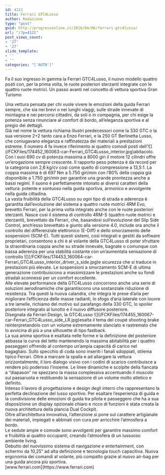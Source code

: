 ```yaml
---
id: 4121
title: Ferrari GTC4Lusso
author: Redazione
type: "post"
guid: http://progressonline.it/2016/04/06/ferrari-gtc4lusso/
url: "/?p=4121"
post_views_count:
- '27'
- '27'
slide_template:
- ''
- ''
categories: "['AUTO']"
---
```


Fa il suo ingresso in gamma la Ferrari GTC4Lusso, il nuovo modello quattro posti con, per la prima volta, le ruote posteriori sterzanti integrate con le quattro ruote motrici. Un passo avanti nel concetto di vettura sportiva Gran Turismo

<div> </div><div>Una vettura pensata per chi vuole vivere le emozioni della guida Ferrari sempre, che sia nei brevi o nei lunghi viaggi, sulle strade innevate di montagna e nei percorsi cittadini, da soli o in compagnia, per chi esige la potenza senza rinunciare al comfort di bordo, all’eleganza sportiva e al pregio dei dettagli. </div><div>Già nel nome la vettura richiama illustri predecessori come la 330 GTC o la sua versione 2+2 tanto cara a Enzo Ferrari, e la 250 GT Berlinetta Lusso, che coniugavano eleganza e raffinatezza dei materiali a prestazioni estreme. Il numero 4 fa invece riferimento ai quattro comodi posti dell’![](/FCKFiles/174452_160063-car-Ferrari_GTC4Lusso_interior.jpg)abitacolo.</div><div>Con i suoi 690 cv di potenza massima a 8000 giri il motore 12 cilindri offre un’erogazione sempre crescente. Il rapporto peso potenza è da record per la categoria con 2,6 kg/cv così come quello di compressione a 13,5:1. La coppia massima è di 697 Nm a 5.750 giri/min con l’80% della coppia già disponibile a 1.750 giri/min per garantire una grande prontezza anche a bassi regimi. Il suono è perfettamente intonato ai diversi caratteri della vettura: potente e sontuoso nella guida sportiva, armonico e avvolgente nella guida cittadina.</div><div>La vasta fruibilità della GTC4Lusso su ogni tipo di strada e aderenza è garantita dall’evoluzione del sistema a quattro ruote motrici 4RM Evo, brevetto Ferrari, per la prima volta integrato anche con le ruote posteriori sterzanti. Nasce così il sistema di controllo 4RM-S (quattro ruote motrici e sterzanti), brevettato da Ferrari, che, basandosi sull’evoluzione del Slip Side Control, anch’esso brevettato e giunto alla versione 4.0, include ora anche il controllo del differenziale elettronico (E-Diff) e dello smorzamento delle sospensioni (SCM-E). Tutti questi sistemi, così integrati e gestiti da software proprietari, consentono a chi è al volante della GTC4Lusso di poter sfruttare la straordinaria coppia anche su strade innevate, bagnate o comunque con bassa aderenza per una stabilità costante con un’aumentata sensazione di controllo ![](/FCKFiles/174453_160064-car-Ferrari_GTC4Lusso_interior_driver_s_side.jpg)e sicurezza che si traduce in prestazioni più elevate. Le sospensioni a smorzamento SCM-E di ultima generazione contribuiscono a massimizzare le prestazioni anche su fondi stradali sconnessi per un comfort eccellente.</div><div>Alle elevate performance della GTC4Lusso concorrono anche una serie di soluzioni aerodinamiche che garantiscono una sostanziale riduzione di resistenza. Tra questi la nuova calandra, che integra le prese d’aria per migliorare l’efficienza delle masse radianti, lo sfogo d’aria laterale con louvre a tre lamelle, richiamo del motivo sul parafango della 330 GTC, lo spoiler posteriore integrato al lunotto e il nuovo diffusore posteriore.</div><div>Disegnata da Ferrari Design, la GTC4Lusso ![](/FCKFiles/174455_160067-car-Ferrari_GTC4Lusso_side_LR.jpg)esalta il tema del coupé shooting brake reinterpretandolo con un volume estremamente slanciato e rastremato che lo avvicina di più a una silhouette di tipo fastback.</div><div>La sua anima sportiva è esaltata nelle forme e la definizione del posteriore abbassa la curva del tetto mantenendo la massima abitabilità per i quattro passeggeri offrendo al contempo un’ampia capacità di carico nel bagagliaio. Sullo specchio di coda sono inseriti i fanali sdoppiati, stilema tipico Ferrari. Oltre a marcare la spalla e ad allargare la vettura orizzontalmente, il loro dialogo visivo con i codini di scarico contribuisce a rendere più poderoso l’insieme. Le linee dinamiche e scolpite della fiancata a “diapason” ne spezzano la massa complessiva accentuando il muscolo sul passaruota e restituendo la sensazione di un volume molto atletico e definito.</div><div>Intenso il lavoro di progettazione e design degli interni che rappresentano la perfetta declinazione del lusso sportivo. Per esaltare l’esperienza di guida e la condivisione delle emozioni di guida tra pilota e passeggero che ha a sua disposizione un display opzionale chiaro e ricco di funzioni è stata creata la nuova architettura della plancia Dual Cockpit.</div><div>Oltre all’architettura innovativa, l’attenzione si pone sul carattere artigianale dei materiali, impiegati e abbinati con cura per arricchire l’atmosfera a bordo.</div><div>Le sedute ampie e comode sono avvolgenti per garantire massimo comfort e fruibilità ai quattro occupanti, creando l’atmosfera di un lussuoso ambiente living.</div><div>Debutto del nuovissimo sistema di navigazione e entertainment, con schermo da 10,25” ad alta definizione e tecnologia touch capacitiva. Nuova ergonomia dei comandi al volante, più compatto grazie al nuovo air-bag per una guida ancora più sportiva.</div><div> </div><div>[www.ferrari.com](https://www.ferrari.com)</div><div> </div>
